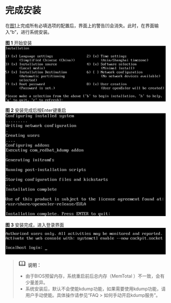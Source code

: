 # 完成安装<a name="ZH-CN_TOPIC_0187280619"></a>

在[图1](进入安装界面-0.md#zh-cn_topic_0155778949_zh-cn_topic_0151920777_fcabdc4c637504f26ac19e9c99f288111)上完成所有必填选项的配置后，界面上的警告\[!\]会消失。此时，在界面输入“b”，进行系统安装。

**图 1**  开始安装<a name="fig17675194210612"></a>  
![](figures/开始安装-4.png "开始安装-4")

**图 2**  安装完成后按Enter键重启<a name="fig9722125434418"></a>  
![](figures/安装完成后按Enter键重启.png "安装完成后按Enter键重启")

**图 3**  安装完成，进入登录界面<a name="fig12380105124511"></a>  
![](figures/安装完成-进入登录界面.png "安装完成-进入登录界面")

>![](public_sys-resources/icon-note.gif) **说明：**   
>-   由于BIOS预留内存，系统重启前后总内存（MemTotal ）不一致，会有少量差异。  
>-   系统安装后，默认不会使能kdump功能，如果需要使用kdump功能，请用户手动使能。具体操作请参见“FAQ \> 如何手动开启kdump服务”。  


